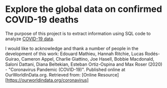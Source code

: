 # Explore the global data on confirmed COVID-19 deaths

The purpose of this project is to extract information using SQL code  to analyze [COVID-19 data](https://ourworldindata.org/covid-deaths).

I would like to acknowledge and thank a number of people in the development of this work: 
Edouard Mathieu, Hannah Ritchie, Lucas Rodés-Guirao, Cameron Appel, Charlie Giattino, Joe Hasell, Bobbie Macdonald, Saloni Dattani, Diana Beltekian, Esteban Ortiz-Ospina and Max Roser (2020) - "Coronavirus Pandemic (COVID-19)". Published online at OurWorldInData.org. Retrieved from: [Online Resource][https://ourworldindata.org/coronavirus] 
